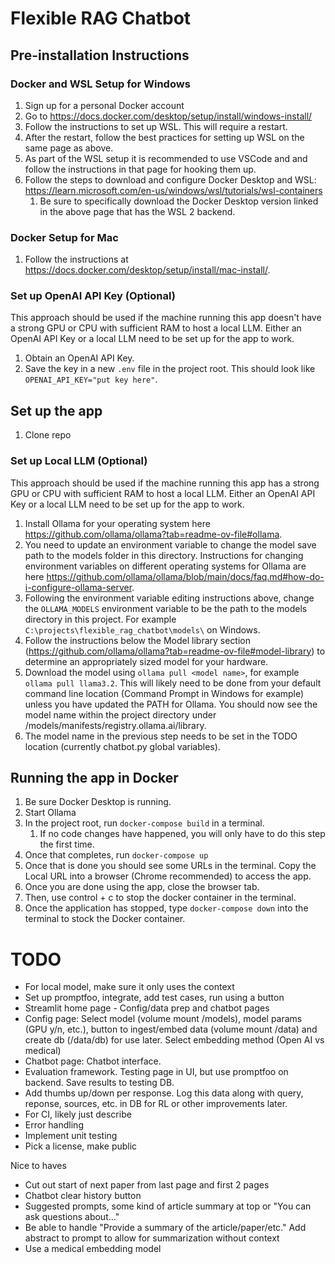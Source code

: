 # Flexible RAG Chatbot

## Pre-installation Instructions
### Docker and WSL Setup for Windows
1. Sign up for a personal Docker account
1. Go to https://docs.docker.com/desktop/setup/install/windows-install/
1. Follow the instructions to set up WSL. This will require a restart.
1. After the restart, follow the best practices for setting up WSL on the same page as above.
1. As part of the WSL setup it is recommended to use VSCode and and follow the instructions in that page for hooking them up.
1. Follow the steps to download and configure Docker Desktop and WSL: https://learn.microsoft.com/en-us/windows/wsl/tutorials/wsl-containers
    1. Be sure to specifically download the Docker Desktop version linked in the above page that has the WSL 2 backend.

### Docker Setup for Mac
1. Follow the instructions at https://docs.docker.com/desktop/setup/install/mac-install/.

### Set up OpenAI API Key (Optional)
This approach should be used if the machine running this app doesn't have a strong GPU or CPU with sufficient RAM to host a local LLM. Either an OpenAI API Key or a local LLM need to be set up for the app to work.
1. Obtain an OpenAI API Key.
1. Save the key in a new `.env` file in the project root. This should look like `OPENAI_API_KEY="put key here"`.

## Set up the app
1. Clone repo

### Set up Local LLM (Optional)
This approach should be used if the machine running this app has a strong GPU or CPU with sufficient RAM to host a local LLM. Either an OpenAI API Key or a local LLM need to be set up for the app to work.
1. Install Ollama for your operating system here https://github.com/ollama/ollama?tab=readme-ov-file#ollama.
1. You need to update an environment variable to change the model save path to the models folder in this directory. Instructions for changing environment variables on different operating systems for Ollama are here https://github.com/ollama/ollama/blob/main/docs/faq.md#how-do-i-configure-ollama-server.
1. Following the environment variable editing instructions above, change the `OLLAMA_MODELS` environment variable to be the path to the models directory in this project. For example `C:\projects\flexible_rag_chatbot\models\` on Windows.
1. Follow the instructions below the Model library section (https://github.com/ollama/ollama?tab=readme-ov-file#model-library) to determine an appropriately sized model for your hardware.
1. Download the model using `ollama pull <model name>`, for example `ollama pull llama3.2`. This will likely need to be done from your default command line location (Command Prompt in Windows for example) unless you have updated the PATH for Ollama. You should now see the model name within the project directory under /models/manifests/registry.ollama.ai/library.
1. The model name in the previous step needs to be set in the TODO location (currently chatbot.py global variables).

## Running the app in Docker
1. Be sure Docker Desktop is running.
1. Start Ollama
1. In the project root, run `docker-compose build` in a terminal.
    1. If no code changes have happened, you will only have to do this step the first time.
1. Once that completes, run `docker-compose up`
1. Once that is done you should see some URLs in the terminal. Copy the Local URL into a browser (Chrome recommended) to access the app.
1. Once you are done using the app, close the browser tab.
1. Then, use control + c to stop the docker container in the terminal.
1. Once the application has stopped, type `docker-compose down` into the terminal to stock the Docker container.

# TODO
* For local model, make sure it only uses the context
* Set up promptfoo, integrate, add test cases, run using a button
* Streamlit home page - Config/data prep and chatbot pages
* Config page: Select model (volume mount /models), model params (GPU y/n, etc.), button to ingest/embed data (volume mount /data) and create db (/data/db) for use later. Select embedding method (Open AI vs medical)
* Chatbot page: Chatbot interface.
* Evaluation framework. Testing page in UI, but use promptfoo on backend. Save results to testing DB.
* Add thumbs up/down per response. Log this data along with query, reponse, sources, etc. in DB for RL or other improvements later.
* For CI, likely just describe
* Error handling
* Implement unit testing
* Pick a license, make public

Nice to haves
* Cut out start of next paper from last page and first 2 pages
* Chatbot clear history button
* Suggested prompts, some kind of article summary at top or "You can ask questions about..."
* Be able to handle "Provide a summary of the article/paper/etc." Add abstract to prompt to allow for summarization without context
* Use a medical embedding model

